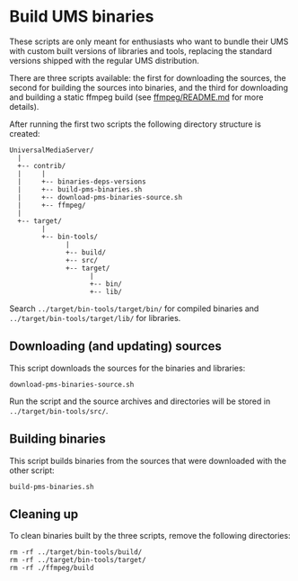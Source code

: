 # Build UMS binaries

These scripts are only meant for enthusiasts who want to bundle their UMS with
custom built versions of libraries and tools, replacing the standard versions
shipped with the regular UMS distribution.

There are three scripts available: the first for downloading the sources, the
second for building the sources into binaries, and the third for downloading
and building a static ffmpeg build (see
[ffmpeg/README.md](https://github.com/UniversalMediaServer/UniversalMediaServer/tree/main/contrib/ffmpeg)
for more details).

After running the first two scripts the following directory structure is created:

    UniversalMediaServer/
      |
      +-- contrib/
      |     |
      |     +-- binaries-deps-versions
      |     +-- build-pms-binaries.sh
      |     +-- download-pms-binaries-source.sh 
      |     +-- ffmpeg/
      |
      +-- target/
            |
            +-- bin-tools/
                  |
                  +-- build/
                  +-- src/
                  +-- target/
                        |
                        +-- bin/
                        +-- lib/

Search `../target/bin-tools/target/bin/` for compiled binaries and
`../target/bin-tools/target/lib/` for libraries.


## Downloading (and updating) sources
This script downloads the sources for the binaries and libraries:

    download-pms-binaries-source.sh

Run the script and the source archives and directories will be stored in
`../target/bin-tools/src/`.


## Building binaries
This script builds binaries from the sources that were downloaded with the
other script:

    build-pms-binaries.sh


## Cleaning up
To clean binaries built by the three scripts, remove the following directories:

    rm -rf ../target/bin-tools/build/
    rm -rf ../target/bin-tools/target/
    rm -rf ./ffmpeg/build
